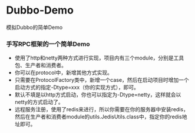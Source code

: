 # Dubbo-Demo
模拟Dubbo的简单Demo

### 手写RPC框架的一个简单Demo
  * 使用了http和netty两种方式进行实现，项目内有三个module，分别是工具包、生产者和消费者。
  * 你可以在protocol中，新增其他方式实现。
  * 只需要在ProtocolFactory类中，新增一个case，然后在启动项目时增加一个启动方式的指定-Dtype=xxx（你的实现方式），即可。
  * 默认不填是以http方式启动，你也可以指定为-Dtype=netty，这样就会以netty的方式启动了。
  * 远程服务注册，使用了redis来进行，所以你需要在你的服务器中安装redis，然后在生产者和消费者module的utils.JedisUtils.class中，指定你的redis地址即可。
